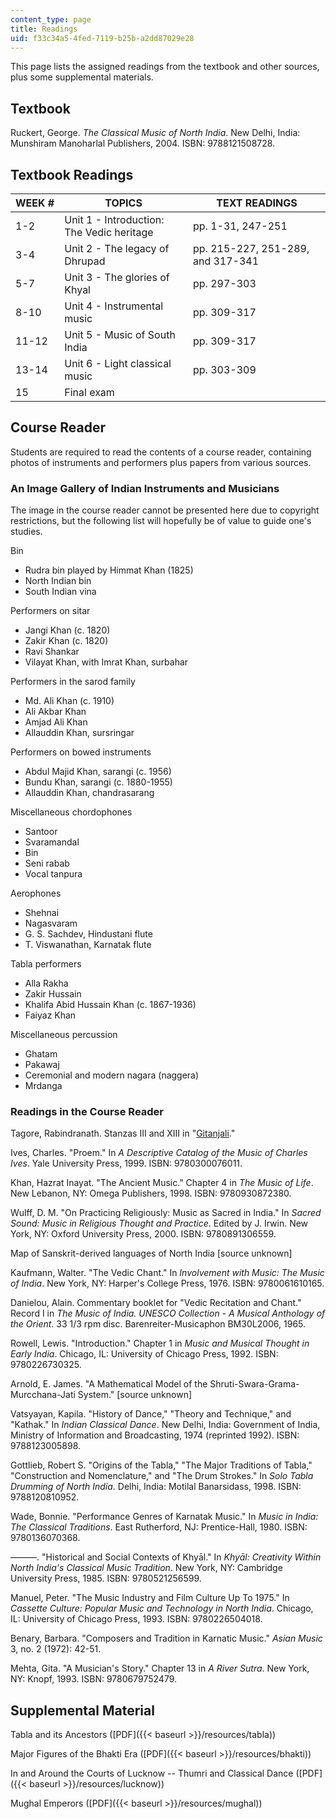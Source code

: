 ```yaml
---
content_type: page
title: Readings
uid: f33c34a5-4fed-7119-b25b-a2dd87029e28
---
```


This page lists the assigned readings from the textbook and other sources, plus some supplemental materials.

Textbook
--------

Ruckert, George. _The Classical Music of North India_. New Delhi, India: Munshiram Manoharlal Publishers, 2004. ISBN: 9788121508728.

Textbook Readings
-----------------

| WEEK # | TOPICS | TEXT READINGS |
| --- | --- | --- |
| 1-2 | Unit 1 - Introduction: The Vedic heritage | pp. 1-31, 247-251 |
| 3-4 | Unit 2 - The legacy of Dhrupad | pp. 215-227, 251-289, and 317-341 |
| 5-7 | Unit 3 - The glories of Khyal | pp. 297-303 |
| 8-10 | Unit 4 - Instrumental music | pp. 309-317 |
| 11-12 | Unit 5 - Music of South India | pp. 309-317 |
| 13-14 | Unit 6 - Light classical music | pp. 303-309 |
| 15 | Final exam |   

Course Reader
-------------

Students are required to read the contents of a course reader, containing photos of instruments and performers plus papers from various sources.

### An Image Gallery of Indian Instruments and Musicians

The image in the course reader cannot be presented here due to copyright restrictions, but the following list will hopefully be of value to guide one's studies.

Bin

*   Rudra bin played by Himmat Khan (1825)
*   North Indian bin
*   South Indian vina

Performers on sitar

*   Jangi Khan (c. 1820)
*   Zakir Khan (c. 1820)
*   Ravi Shankar
*   Vilayat Khan, with Imrat Khan, surbahar

Performers in the sarod family

*   Md. Ali Khan (c. 1910)
*   Ali Akbar Khan
*   Amjad Ali Khan
*   Allauddin Khan, sursringar

Performers on bowed instruments

*   Abdul Majid Khan, sarangi (c. 1956)
*   Bundu Khan, sarangi (c. 1880-1955)
*   Allauddin Khan, chandrasarang

Miscellaneous chordophones

*   Santoor
*   Svaramandal
*   Bin
*   Seni rabab
*   Vocal tanpura

Aerophones

*   Shehnai
*   Nagasvaram
*   G. S. Sachdev, Hindustani flute
*   T. Viswanathan, Karnatak flute

Tabla performers

*   Alla Rakha
*   Zakir Hussain
*   Khalifa Abid Hussain Khan (c. 1867-1936)
*   Faiyaz Khan

Miscellaneous percussion

*   Ghatam
*   Pakawaj
*   Ceremonial and modern nagara (naggera)
*   Mrdanga

### Readings in the Course Reader

Tagore, Rabindranath. Stanzas III and XIII in "[Gitanjali](http://www.sacred-texts.com/hin/tagore/gitnjali.htm)."

Ives, Charles. "Proem." In _A Descriptive Catalog of the Music of Charles Ives_. Yale University Press, 1999. ISBN: 9780300076011.

Khan, Hazrat Inayat. "The Ancient Music." Chapter 4 in _The Music of Life_. New Lebanon, NY: Omega Publishers, 1998. ISBN: 9780930872380.

Wulff, D. M. "On Practicing Religiously: Music as Sacred in India." In _Sacred Sound: Music in Religious Thought and Practice_. Edited by J. Irwin. New York, NY: Oxford University Press, 2000. ISBN: 9780891306559.

Map of Sanskrit-derived languages of North India \[source unknown\]

Kaufmann, Walter. "The Vedic Chant." In _Involvement with Music: The Music of India_. New York, NY: Harper's College Press, 1976. ISBN: 9780061610165.

Danielou, Alain. Commentary booklet for "Vedic Recitation and Chant." Record I in _The Music of India. UNESCO Collection - A Musical Anthology of the Orient_. 33 1/3 rpm disc. Barenreiter-Musicaphon BM30L2006, 1965.

Rowell, Lewis. "Introduction." Chapter 1 in _Music and Musical Thought in Early India_. Chicago, IL: University of Chicago Press, 1992. ISBN: 9780226730325.

Arnold, E. James. "A Mathematical Model of the Shruti-Swara-Grama-Murcchana-Jati System." \[source unknown\]

Vatsyayan, Kapila. "History of Dance," "Theory and Technique," and "Kathak." In _Indian Classical Dance_. New Delhi, India: Government of India, Ministry of Information and Broadcasting, 1974 (reprinted 1992). ISBN: 9788123005898.

Gottlieb, Robert S. "Origins of the Tabla," "The Major Traditions of Tabla," "Construction and Nomenclature," and "The Drum Strokes." In _Solo Tabla Drumming of North India_. Delhi, India: Motilal Banarsidass, 1998. ISBN: 9788120810952.

Wade, Bonnie. "Performance Genres of Karnatak Music." In _Music in India: The Classical Traditions_. East Rutherford, NJ: Prentice-Hall, 1980. ISBN: 9780136070368.

———. "Historical and Social Contexts of Khyāl." In _Khyāl: Creativity Within North India's Classical Music Tradition_. New York, NY: Cambridge University Press, 1985. ISBN: 9780521256599.

Manuel, Peter. "The Music Industry and Film Culture Up To 1975." In _Cassette Culture: Popular Music and Technology in North India_. Chicago, IL: University of Chicago Press, 1993. ISBN: 9780226504018.

Benary, Barbara. "Composers and Tradition in Karnatic Music." _Asian Music_ 3, no. 2 (1972): 42-51.

Mehta, Gita. "A Musician's Story." Chapter 13 in _A River Sutra_. New York, NY: Knopf, 1993. ISBN: 9780679752479.

Supplemental Material
---------------------

Tabla and its Ancestors ([PDF]({{< baseurl >}}/resources/tabla))

Major Figures of the Bhakti Era ([PDF]({{< baseurl >}}/resources/bhakti))

In and Around the Courts of Lucknow -- Thumri and Classical Dance ([PDF]({{< baseurl >}}/resources/lucknow))

Mughal Emperors ([PDF]({{< baseurl >}}/resources/mughal))